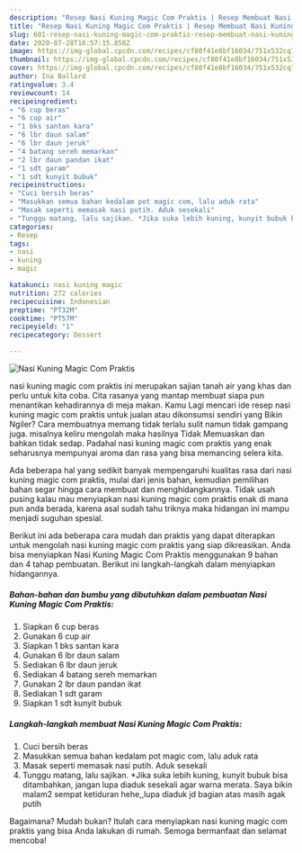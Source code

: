 ```yaml
---
description: "Resep Nasi Kuning Magic Com Praktis | Resep Membuat Nasi Kuning Magic Com Praktis Yang Enak Dan Mudah"
title: "Resep Nasi Kuning Magic Com Praktis | Resep Membuat Nasi Kuning Magic Com Praktis Yang Enak Dan Mudah"
slug: 601-resep-nasi-kuning-magic-com-praktis-resep-membuat-nasi-kuning-magic-com-praktis-yang-enak-dan-mudah
date: 2020-07-28T16:57:15.858Z
image: https://img-global.cpcdn.com/recipes/cf80f41e8bf16034/751x532cq70/nasi-kuning-magic-com-praktis-foto-resep-utama.jpg
thumbnail: https://img-global.cpcdn.com/recipes/cf80f41e8bf16034/751x532cq70/nasi-kuning-magic-com-praktis-foto-resep-utama.jpg
cover: https://img-global.cpcdn.com/recipes/cf80f41e8bf16034/751x532cq70/nasi-kuning-magic-com-praktis-foto-resep-utama.jpg
author: Ina Ballard
ratingvalue: 3.4
reviewcount: 14
recipeingredient:
- "6 cup beras"
- "6 cup air"
- "1 bks santan kara"
- "6 lbr daun salam"
- "6 lbr daun jeruk"
- "4 batang sereh memarkan"
- "2 lbr daun pandan ikat"
- "1 sdt garam"
- "1 sdt kunyit bubuk"
recipeinstructions:
- "Cuci bersih beras"
- "Masukkan semua bahan kedalam pot magic com, lalu aduk rata"
- "Masak seperti memasak nasi putih. Aduk sesekali"
- "Tunggu matang, lalu sajikan. *Jika suka lebih kuning, kunyit bubuk bisa ditambahkan, jangan lupa diaduk sesekali agar warna merata. Saya bikin malam2 sempat ketiduran hehe,,lupa diaduk jd bagian atas masih agak putih"
categories:
- Resep
tags:
- nasi
- kuning
- magic

katakunci: nasi kuning magic 
nutrition: 272 calories
recipecuisine: Indonesian
preptime: "PT32M"
cooktime: "PT57M"
recipeyield: "1"
recipecategory: Dessert

---
```



![Nasi Kuning Magic Com Praktis](https://img-global.cpcdn.com/recipes/cf80f41e8bf16034/751x532cq70/nasi-kuning-magic-com-praktis-foto-resep-utama.jpg)


nasi kuning magic com praktis ini merupakan sajian tanah air yang khas dan perlu untuk kita coba. Cita rasanya yang mantap membuat siapa pun menantikan kehadirannya di meja makan.
Kamu Lagi mencari ide resep nasi kuning magic com praktis untuk jualan atau dikonsumsi sendiri yang Bikin Ngiler? Cara membuatnya memang tidak terlalu sulit namun tidak gampang juga. misalnya keliru mengolah maka hasilnya Tidak Memuaskan dan bahkan tidak sedap. Padahal nasi kuning magic com praktis yang enak seharusnya mempunyai aroma dan rasa yang bisa memancing selera kita.



Ada beberapa hal yang sedikit banyak mempengaruhi kualitas rasa dari nasi kuning magic com praktis, mulai dari jenis bahan, kemudian pemilihan bahan segar hingga cara membuat dan menghidangkannya. Tidak usah pusing kalau mau menyiapkan nasi kuning magic com praktis enak di mana pun anda berada, karena asal sudah tahu triknya maka hidangan ini mampu menjadi suguhan spesial.


Berikut ini ada beberapa cara mudah dan praktis yang dapat diterapkan untuk mengolah nasi kuning magic com praktis yang siap dikreasikan. Anda bisa menyiapkan Nasi Kuning Magic Com Praktis menggunakan 9 bahan dan 4 tahap pembuatan. Berikut ini langkah-langkah dalam menyiapkan hidangannya.

<!--inarticleads1-->

##### Bahan-bahan dan bumbu yang dibutuhkan dalam pembuatan Nasi Kuning Magic Com Praktis:

1. Siapkan 6 cup beras
1. Gunakan 6 cup air
1. Siapkan 1 bks santan kara
1. Gunakan 6 lbr daun salam
1. Sediakan 6 lbr daun jeruk
1. Sediakan 4 batang sereh memarkan
1. Gunakan 2 lbr daun pandan ikat
1. Sediakan 1 sdt garam
1. Siapkan 1 sdt kunyit bubuk




<!--inarticleads2-->

##### Langkah-langkah membuat Nasi Kuning Magic Com Praktis:

1. Cuci bersih beras
1. Masukkan semua bahan kedalam pot magic com, lalu aduk rata
1. Masak seperti memasak nasi putih. Aduk sesekali
1. Tunggu matang, lalu sajikan. *Jika suka lebih kuning, kunyit bubuk bisa ditambahkan, jangan lupa diaduk sesekali agar warna merata. Saya bikin malam2 sempat ketiduran hehe,,lupa diaduk jd bagian atas masih agak putih




Bagaimana? Mudah bukan? Itulah cara menyiapkan nasi kuning magic com praktis yang bisa Anda lakukan di rumah. Semoga bermanfaat dan selamat mencoba!
